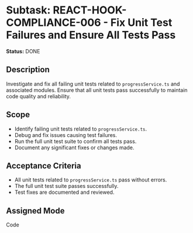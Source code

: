 # Subtask: REACT-HOOK-COMPLIANCE-006 - Fix Unit Test Failures and Ensure All Tests Pass

**Status:** DONE

## Description

Investigate and fix all failing unit tests related to `progressService.ts` and associated modules. Ensure that all unit tests pass successfully to maintain code quality and reliability.

## Scope

- Identify failing unit tests related to `progressService.ts`.
- Debug and fix issues causing test failures.
- Run the full unit test suite to confirm all tests pass.
- Document any significant fixes or changes made.

## Acceptance Criteria

- All unit tests related to `progressService.ts` pass without errors.
- The full unit test suite passes successfully.
- Test fixes are documented and reviewed.

## Assigned Mode

Code
